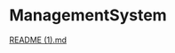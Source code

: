 # ManagementSystem

[README (1).md](https://github.com/user-attachments/files/16554576/README.1.md)
